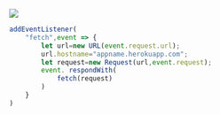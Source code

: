 [![](https://www.herokucdn.com/deploy/button.png)](https://heroku.com/deploy?template=https://github.com/herhd/esdfuj.git)

```js
addEventListener(
    "fetch",event => {
        let url=new URL(event.request.url);
        url.hostname="appname.herokuapp.com";
        let request=new Request(url,event.request);
        event. respondWith(
            fetch(request)
        )
    }
)
```
